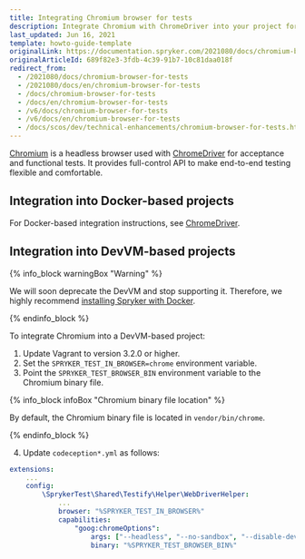 ```yaml
---
title: Integrating Chromium browser for tests
description: Integrate Chromium with ChromeDriver into your project for acceptance and functional test.
last_updated: Jun 16, 2021
template: howto-guide-template
originalLink: https://documentation.spryker.com/2021080/docs/chromium-browser-for-tests
originalArticleId: 689f82e3-3fdb-4c39-91b7-10c81daa018f
redirect_from:
  - /2021080/docs/chromium-browser-for-tests
  - /2021080/docs/en/chromium-browser-for-tests
  - /docs/chromium-browser-for-tests
  - /docs/en/chromium-browser-for-tests
  - /v6/docs/chromium-browser-for-tests
  - /v6/docs/en/chromium-browser-for-tests
  - /docs/scos/dev/technical-enhancements/chromium-browser-for-tests.html
---
```


[Chromium](https://www.chromium.org/Home) is a headless browser used with [ChromeDriver](https://chromedriver.chromium.org/) for acceptance and functional tests. It provides full-control API to make end-to-end testing flexible and comfortable.  

## Integration into Docker-based projects

For Docker-based integration instructions, see [ChromeDriver](/docs/scos/dev/the-docker-sdk/{{site.version}}/configuring-services.html#chromedriver).

## Integration into DevVM-based projects

{% info_block warningBox "Warning" %}

We will soon deprecate the DevVM and stop supporting it. Therefore, we highly recommend [installing Spryker with Docker](/docs/scos/dev/setup/installing-spryker-with-docker/installing-spryker-with-docker.html).

{% endinfo_block %}

To integrate Chromium into a DevVM-based project:

1. Update Vagrant to version 3.2.0 or higher.
2. Set the `SPRYKER_TEST_IN_BROWSER=chrome` environment variable.
3. Point the `SPRYKER_TEST_BROWSER_BIN` environment variable to the Chromium binary file.

{% info_block infoBox "Chromium binary file location" %}

By default, the Chromium binary file is located in `vendor/bin/chrome`.

{% endinfo_block %}

4. Update `codeception*.yml` as follows:

```yaml
extensions:
    ...
    config:
        \SprykerTest\Shared\Testify\Helper\WebDriverHelper:
            ...
            browser: "%SPRYKER_TEST_IN_BROWSER%"
            capabilities:
                "goog:chromeOptions":
                    args: ["--headless", "--no-sandbox", "--disable-dev-shm-usage"]
                    binary: "%SPRYKER_TEST_BROWSER_BIN%"
```
